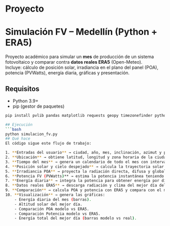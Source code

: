 # Proyecto
# Simulación FV – Medellín (Python + ERA5)

Proyecto académico para simular un **mes** de producción de un sistema fotovoltaico y comparar contra **datos reales ERA5** (Open-Meteo).  
Incluye: cálculo de posición solar, irradiancia en el plano del panel (POA), potencia (PVWatts), energía diaria, gráficas y presentación.

## Requisitos
- Python 3.9+
- pip (gestor de paquetes)

```bash
pip install pvlib pandas matplotlib requests geopy timezonefinder python-pptx

## Ejecución
```bash
python simulacion_fv.py
## Qué hace
El código sigue este flujo de trabajo:

1. **Entradas del usuario** → ciudad, año, mes, inclinación, azimut y potencia nominal.  
2. **Ubicación** → obtiene latitud, longitud y zona horaria de la ciudad.  
3. **Tiempo del mes** → genera un calendario de todo el mes con intervalos de 30 minutos.  
4. **Posición solar y cielo despejado** → calcula la trayectoria solar y la irradiancia ideal (Ineichen).  
5. **Irradiancia POA** → proyecta la radiación directa, difusa y global al plano inclinado del panel.  
6. **Potencia FV (PVWatts)** → estima la potencia instantánea teniendo en cuenta irradiancia y temperatura de celda.  
7. **Energía diaria** → integra la potencia para obtener energía por día y guarda un CSV con los valores.  
8. **Datos reales ERA5** → descarga radiación y clima del mejor día del mes (GHI, DNI, DHI, temperatura y viento).  
9. **Comparación** → calcula POA y potencia con ERA5 y compara con el modelo de cielo despejado.  
10. **Visualización** → genera las gráficas:  
    - Energía diaria del mes (barras).  
    - Altitud solar del mejor día.  
    - Comparación POA modelo vs ERA5.  
    - Comparación Potencia modelo vs ERA5.  
    - Energía total del mejor día (barras modelo vs real).  

